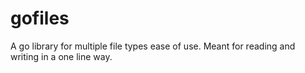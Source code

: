 # gofiles
A go library for multiple file types ease of use. Meant for reading and writing in a one line way.
